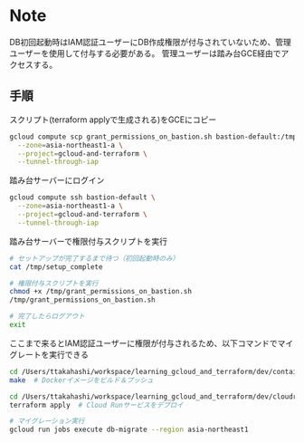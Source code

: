 # Note

DB初回起動時はIAM認証ユーザーにDB作成権限が付与されていないため、管理ユーザーを使用して付与する必要がある。
管理ユーザーは踏み台GCE経由でアクセスする。

## 手順

スクリプト(terraform applyで生成される)をGCEにコピー

```bash
gcloud compute scp grant_permissions_on_bastion.sh bastion-default:/tmp/ \
  --zone=asia-northeast1-a \
  --project=gcloud-and-terraform \
  --tunnel-through-iap
```

踏み台サーバーにログイン

```bash
gcloud compute ssh bastion-default \
  --zone=asia-northeast1-a \
  --project=gcloud-and-terraform \
  --tunnel-through-iap
```

踏み台サーバーで権限付与スクリプトを実行

```bash
# セットアップが完了するまで待つ（初回起動時のみ）
cat /tmp/setup_complete

# 権限付与スクリプトを実行
chmod +x /tmp/grant_permissions_on_bastion.sh
/tmp/grant_permissions_on_bastion.sh

# 完了したらログアウト
exit
```

ここまで来るとIAM認証ユーザーに権限が付与されるため、以下コマンドでマイグレートを実行できる

```bash
cd /Users/ttakahashi/workspace/learning_gcloud_and_terraform/dev/container
make  # Dockerイメージをビルド＆プッシュ

cd /Users/ttakahashi/workspace/learning_gcloud_and_terraform/dev/cloudrun
terraform apply  # Cloud Runサービスをデプロイ

# マイグレーション実行
gcloud run jobs execute db-migrate --region asia-northeast1
```
